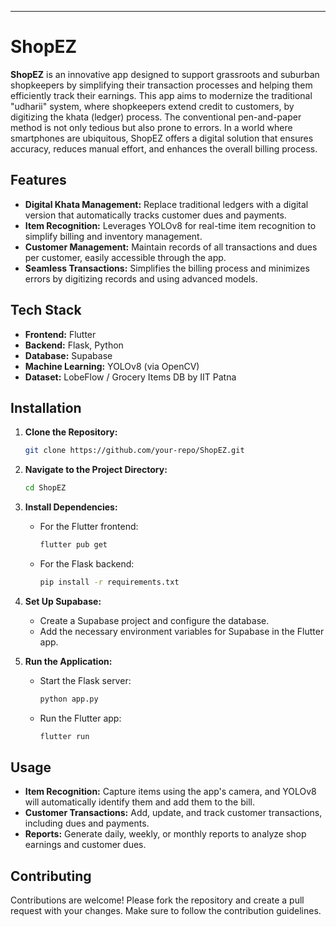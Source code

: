 ---

# ShopEZ

**ShopEZ** is an innovative app designed to support grassroots and suburban shopkeepers by simplifying their transaction processes and helping them efficiently track their earnings. This app aims to modernize the traditional "udharii" system, where shopkeepers extend credit to customers, by digitizing the khata (ledger) process. The conventional pen-and-paper method is not only tedious but also prone to errors. In a world where smartphones are ubiquitous, ShopEZ offers a digital solution that ensures accuracy, reduces manual effort, and enhances the overall billing process.

## Features

- **Digital Khata Management:** Replace traditional ledgers with a digital version that automatically tracks customer dues and payments.
- **Item Recognition:** Leverages YOLOv8 for real-time item recognition to simplify billing and inventory management.
- **Customer Management:** Maintain records of all transactions and dues per customer, easily accessible through the app.
- **Seamless Transactions:** Simplifies the billing process and minimizes errors by digitizing records and using advanced models.
  
## Tech Stack

- **Frontend:** Flutter
- **Backend:** Flask, Python
- **Database:** Supabase
- **Machine Learning:** YOLOv8 (via OpenCV)
- **Dataset:** LobeFlow / Grocery Items DB by IIT Patna

## Installation

1. **Clone the Repository:**
   ```bash
   git clone https://github.com/your-repo/ShopEZ.git
   ```
2. **Navigate to the Project Directory:**
   ```bash
   cd ShopEZ
   ```
3. **Install Dependencies:**
   - For the Flutter frontend:
     ```bash
     flutter pub get
     ```
   - For the Flask backend:
     ```bash
     pip install -r requirements.txt
     ```

4. **Set Up Supabase:**
   - Create a Supabase project and configure the database.
   - Add the necessary environment variables for Supabase in the Flutter app.

5. **Run the Application:**
   - Start the Flask server:
     ```bash
     python app.py
     ```
   - Run the Flutter app:
     ```bash
     flutter run
     ```

## Usage

- **Item Recognition:** Capture items using the app's camera, and YOLOv8 will automatically identify them and add them to the bill.
- **Customer Transactions:** Add, update, and track customer transactions, including dues and payments.
- **Reports:** Generate daily, weekly, or monthly reports to analyze shop earnings and customer dues.

## Contributing

Contributions are welcome! Please fork the repository and create a pull request with your changes. Make sure to follow the contribution guidelines.
